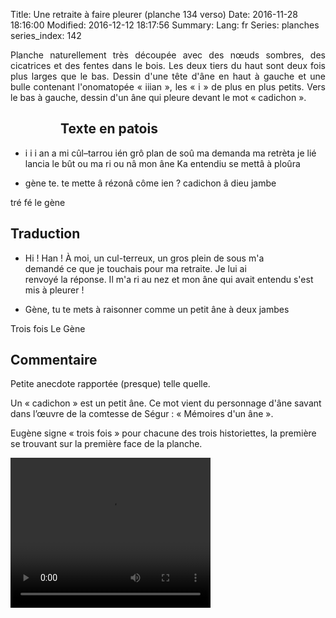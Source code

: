 Title: Une retraite à faire pleurer (planche 134 verso)
Date: 2016-11-28 18:16:00
Modified: 2016-12-12 18:17:56
Summary: 
Lang: fr
Series: planches
series_index: 142

<p style="text-align:justify;">Planche naturellement très découpée
avec des nœuds sombres, des cicatrices et des fentes dans le bois. Les
deux tiers du haut sont deux fois plus larges que le bas.  Dessin
d'une tête d'âne en haut à gauche et une bulle contenant l'onomatopée
« iiian », les « i » de plus en plus petits. Vers le bas à gauche,
dessin d'un âne qui pleure devant le mot « cadichon ».</p>

<figure class="image-block" style="float: left;">
  <img alt="" src="{static}/images/planche_134_verso.png">
  <figcaption style="max-width: 263px"></figcaption>
</figure>

## Texte en patois

- i i i an a mi cûl–tarrou ién grô plan de soû ma demanda ma retrèta
  je lié lancia le bût ou ma ri ou nâ mon âne Ka entendiu se mettâ à
  ploûra

- gène te. te mette â rézonâ côme ien ? cadichon â dieu jambe

tré  fé  le gène

## Traduction

<figure class="image-block" style="float: right;">
  <img alt="" src="{static}/images/planche_134_dessin_haut.png">
  <figcaption style="max-width: 420px"></figcaption>
</figure>

- Hi !  Han ! À moi, un cul-terreux, un gros plein de sous m'a demandé
  ce que je touchais pour ma retraite. Je lui ai renvoyé la
  réponse. Il m'a ri au nez et mon âne qui avait entendu s'est mis à
  pleurer !

- Gène, tu te mets à raisonner comme un petit âne à deux jambes

Trois fois Le Gène

<figure class="image-block" style="float: right;">
  <img alt="" src="{static}/images/planche_134_verso_dessin_bas.png">
  <figcaption style="max-width: 300px"></figcaption>
</figure>

## Commentaire

Petite anecdote rapportée (presque) telle quelle.

Un « cadichon » est un petit âne. Ce mot vient du personnage d'âne
savant dans l’œuvre de la comtesse de Ségur : « Mémoires d'un âne ».

Eugène signe « trois fois » pour chacune des trois historiettes, la
première se trouvant sur la première face de la planche.


<video width="320" height="240" controls>
  <source src="https://d1njpgd0ygatdn.cloudfront.net/video_134bis.mp4" type="video/mp4">
</video>
